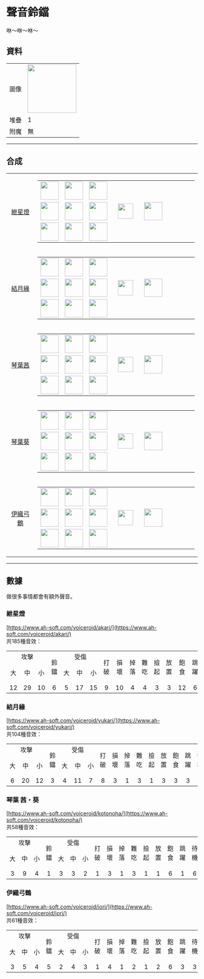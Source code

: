 # 聲音鈴鐺
咻～咻～咻～

## 資料
<table>
    <tr><td align="end">圖像</td><td><img src="https://i.imgur.com/V0CIsFZ.png" width="128"/></td></tr>
    <tr><td align="end">堆疊</td><td>1</td></tr>
    <tr><td align="end">附魔</td><td>無</td></tr>
</table>

---

## 合成
<table>
    <tr>
        <td align="center"><a href="#紲星燈">紲星燈</a></td>
        <td>
            <table>
                <tr><td><img src="https://i.imgur.com/0VSclPu.png" width="48"/></td><td><img src="https://i.imgur.com/0VSclPu.png" width="48"/></td><td><img src="https://i.imgur.com/0VSclPu.png" width="48"/></td><td colspan="3"></td></tr>
                <tr><td><img src="https://i.imgur.com/0VSclPu.png" width="48"/></td><td><img src="https://i.imgur.com/hhnlgTn.png" width="48"/></td><td><img src="https://i.imgur.com/0VSclPu.png" width="48"/></td><td width="70" align="center"><img src="https://i.imgur.com/VE0KqIE.png" width="40"/></td><td><img src="https://i.imgur.com/V0CIsFZ.png" width="48"/></td><td width="70"></td></tr>
                <tr><td><img src="https://i.imgur.com/0VSclPu.png" width="48"/></td><td><img src="https://i.imgur.com/0VSclPu.png" width="48"/></td><td><img src="https://i.imgur.com/0VSclPu.png" width="48"/></td><td colspan="3"></td></tr>
            </table>
        </td>
    </tr>
    <tr>
        <td align="center"><a href="#結月緣">結月緣</a></td>
        <td>
            <table>
                <tr><td><img src="https://i.imgur.com/0VSclPu.png" width="48"/></td><td><img src="https://i.imgur.com/0VSclPu.png" width="48"/></td><td><img src="https://i.imgur.com/0VSclPu.png" width="48"/></td><td colspan="3"></td></tr>
                <tr><td><img src="https://i.imgur.com/0VSclPu.png" width="48"/></td><td><img src="https://i.imgur.com/oy4arVO.png" width="48"/></td><td><img src="https://i.imgur.com/0VSclPu.png" width="48"/></td><td width="70" align="center"><img src="https://i.imgur.com/VE0KqIE.png" width="40"/></td><td><img src="https://i.imgur.com/V0CIsFZ.png" width="48"/></td><td width="70"></td></tr>
                <tr><td><img src="https://i.imgur.com/0VSclPu.png" width="48"/></td><td><img src="https://i.imgur.com/0VSclPu.png" width="48"/></td><td><img src="https://i.imgur.com/0VSclPu.png" width="48"/></td><td colspan="3"></td></tr>
            </table>
        </td>
    </tr>
    <tr>
        <td align="center"><a href="#琴葉-茜葵">琴葉茜</a></td>
        <td>
            <table>
                <tr><td><img src="https://i.imgur.com/0VSclPu.png" width="48"/></td><td><img src="https://i.imgur.com/0VSclPu.png" width="48"/></td><td><img src="https://i.imgur.com/0VSclPu.png" width="48"/></td><td colspan="3"></td></tr>
                <tr><td><img src="https://i.imgur.com/0VSclPu.png" width="48"/></td><td><img src="https://i.imgur.com/2zBzrvI.png" width="48"/></td><td><img src="https://i.imgur.com/0VSclPu.png" width="48"/></td><td width="70" align="center"><img src="https://i.imgur.com/VE0KqIE.png" width="40"/></td><td><img src="https://i.imgur.com/V0CIsFZ.png" width="48"/></td><td width="70"></td></tr>
                <tr><td><img src="https://i.imgur.com/0VSclPu.png" width="48"/></td><td><img src="https://i.imgur.com/0VSclPu.png" width="48"/></td><td><img src="https://i.imgur.com/0VSclPu.png" width="48"/></td><td colspan="3"></td></tr>
            </table>
        </td>
    </tr>
    <tr>
        <td align="center"><a href="#琴葉-茜葵">琴葉葵</a></td>
        <td>
            <table>
                <tr><td><img src="https://i.imgur.com/0VSclPu.png" width="48"/></td><td><img src="https://i.imgur.com/0VSclPu.png" width="48"/></td><td><img src="https://i.imgur.com/0VSclPu.png" width="48"/></td><td colspan="3"></td></tr>
                <tr><td><img src="https://i.imgur.com/0VSclPu.png" width="48"/></td><td><img src="https://i.imgur.com/tdDZdWW.png" width="48"/></td><td><img src="https://i.imgur.com/0VSclPu.png" width="48"/></td><td width="70" align="center"><img src="https://i.imgur.com/VE0KqIE.png" width="40"/></td><td><img src="https://i.imgur.com/V0CIsFZ.png" width="48"/></td><td width="70"></td></tr>
                <tr><td><img src="https://i.imgur.com/0VSclPu.png" width="48"/></td><td><img src="https://i.imgur.com/0VSclPu.png" width="48"/></td><td><img src="https://i.imgur.com/0VSclPu.png" width="48"/></td><td colspan="3"></td></tr>
            </table>
        </td>
    </tr>
    <tr>
        <td align="center"><a href="#伊織弓鶴">伊織弓鶴</a></td>
        <td>
            <table>
                <tr><td><img src="https://i.imgur.com/0VSclPu.png" width="48"/></td><td><img src="https://i.imgur.com/0VSclPu.png" width="48"/></td><td><img src="https://i.imgur.com/0VSclPu.png" width="48"/></td><td colspan="3"></td></tr>
                <tr><td><img src="https://i.imgur.com/0VSclPu.png" width="48"/></td><td><img src="https://i.imgur.com/coNUdm3.png" width="48"/></td><td><img src="https://i.imgur.com/0VSclPu.png" width="48"/></td><td width="70" align="center"><img src="https://i.imgur.com/VE0KqIE.png" width="40"/></td><td><img src="https://i.imgur.com/V0CIsFZ.png" width="48"/></td><td width="70"></td></tr>
                <tr><td><img src="https://i.imgur.com/0VSclPu.png" width="48"/></td><td><img src="https://i.imgur.com/0VSclPu.png" width="48"/></td><td><img src="https://i.imgur.com/0VSclPu.png" width="48"/></td><td colspan="3"></td></tr>
            </table>
        </td>
    </tr>
</table>

---

## 數據
做很多事情都會有額外聲音。

### 紲星燈
[https://www.ah-soft.com/voiceroid/akari/](https://www.ah-soft.com/voiceroid/akari/)  
共185種音效：
<table>
    <tr><td align="center" colspan="3">攻擊</td><td align="center" rowspan="2">鈴鐺</td><td align="center" colspan="3">受傷</td><td align="center" rowspan="2">打破</td><td align="center" rowspan="2">損壞</td><td align="center" rowspan="2">掉落</td><td align="center" rowspan="2">難吃</td><td align="center" rowspan="2">撿起</td><td align="center" rowspan="2">放置</td><td align="center" rowspan="2">飽食</td><td align="center" rowspan="2">跳躍</td><td align="center" rowspan="2">待機</td><td align="center" rowspan="2">傳送</td><td align="center" colspan="2">升級</td></tr>
    <tr><td align="center">大</td><td align="center">中</td><td align="center">小</td><td align="center">大</td><td align="center">中</td><td align="center">小</td><td align="center">失敗</td><td align="center">成功</td></tr>
    <tr><td align="center">12</td><td align="center">29</td><td align="center">10</td><td align="center">6</td><td align="center">5</td><td align="center">17</td><td align="center">15</td><td align="center">9</td><td align="center">10</td><td align="center">4</td><td align="center">4</td><td align="center">3</td><td align="center">3</td><td align="center">12</td><td align="center">6</td><td align="center">6</td><td align="center">15</td><td align="center">8</td><td align="center">11</td></tr>
</table>

### 結月緣
[https://www.ah-soft.com/voiceroid/yukari/](https://www.ah-soft.com/voiceroid/yukari/)  
共104種音效：  
<table>
    <tr><td align="center" colspan="3">攻擊</td><td align="center" rowspan="2">鈴鐺</td><td align="center" colspan="3">受傷</td><td align="center" rowspan="2">打破</td><td align="center" rowspan="2">損壞</td><td align="center" rowspan="2">掉落</td><td align="center" rowspan="2">難吃</td><td align="center" rowspan="2">撿起</td><td align="center" rowspan="2">放置</td><td align="center" rowspan="2">飽食</td><td align="center" rowspan="2">跳躍</td><td align="center" rowspan="2">待機</td><td align="center" rowspan="2">傳送</td><td align="center" colspan="2">升級</td></tr>
    <tr><td align="center">大</td><td align="center">中</td><td align="center">小</td><td align="center">大</td><td align="center">中</td><td align="center">小</td><td align="center">失敗</td><td align="center">成功</td></tr>
    <tr><td align="center">6</td><td align="center">20</td><td align="center">12</td><td align="center">3</td><td align="center">4</td><td align="center">11</td><td align="center">7</td><td align="center">8</td><td align="center">3</td><td align="center">1</td><td align="center">3</td><td align="center">1</td><td align="center">3</td><td align="center">3</td><td align="center">3</td><td align="center">9</td><td align="center">3</td><td align="center">2</td><td align="center">2</td></tr>
</table>

### 琴葉 茜・葵
[https://www.ah-soft.com/voiceroid/kotonoha/](https://www.ah-soft.com/voiceroid/kotonoha/)  
共58種音效：
<table>
    <tr><td align="center" colspan="3">攻擊</td><td align="center" rowspan="2">鈴鐺</td><td align="center" colspan="3">受傷</td><td align="center" rowspan="2">打破</td><td align="center" rowspan="2">損壞</td><td align="center" rowspan="2">掉落</td><td align="center" rowspan="2">難吃</td><td align="center" rowspan="2">撿起</td><td align="center" rowspan="2">放置</td><td align="center" rowspan="2">飽食</td><td align="center" rowspan="2">跳躍</td><td align="center" rowspan="2">待機</td><td align="center" rowspan="2">傳送</td><td align="center" colspan="2">升級</td></tr>
    <tr><td align="center">大</td><td align="center">中</td><td align="center">小</td><td align="center">大</td><td align="center">中</td><td align="center">小</td><td align="center">失敗</td><td align="center">成功</td></tr>
    <tr><td align="center">3</td><td align="center">9</td><td align="center">4</td><td align="center">1</td><td align="center">3</td><td align="center">3</td><td align="center">2</td><td align="center">1</td><td align="center">3</td><td align="center">1</td><td align="center">3</td><td align="center">1</td><td align="center">1</td><td align="center">6</td><td align="center">1</td><td align="center">6</td><td align="center">4</td><td align="center">5</td><td align="center">1</td></tr>
</table>

### 伊織弓鶴
[https://www.ah-soft.com/voiceroid/iori/](https://www.ah-soft.com/voiceroid/iori/)  
共61種音效：
<table>
    <tr><td align="center" colspan="3">攻擊</td><td align="center" rowspan="2">鈴鐺</td><td align="center" colspan="3">受傷</td><td align="center" rowspan="2">打破</td><td align="center" rowspan="2">損壞</td><td align="center" rowspan="2">掉落</td><td align="center" rowspan="2">難吃</td><td align="center" rowspan="2">撿起</td><td align="center" rowspan="2">放置</td><td align="center" rowspan="2">飽食</td><td align="center" rowspan="2">跳躍</td><td align="center" rowspan="2">待機</td><td align="center" rowspan="2">傳送</td><td align="center" colspan="2">升級</td></tr>
    <tr><td align="center">大</td><td align="center">中</td><td align="center">小</td><td align="center">大</td><td align="center">中</td><td align="center">小</td><td align="center">失敗</td><td align="center">成功</td></tr>
    <tr><td align="center">3</td><td align="center">5</td><td align="center">4</td><td align="center">5</td><td align="center">2</td><td align="center">4</td><td align="center">3</td><td align="center">1</td><td align="center">4</td><td align="center">1</td><td align="center">2</td><td align="center">1</td><td align="center">2</td><td align="center">6</td><td align="center">3</td><td align="center">3</td><td align="center">3</td><td align="center">6</td><td align="center">3</td></tr>
</table>